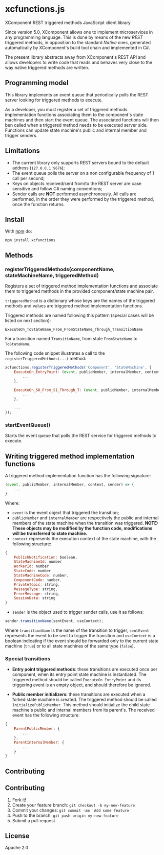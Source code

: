 # xcfunctions.js

XComponent REST triggered methods JavaScript client library

Since version 5.0, XComponent allows one to implement microservices in any programming language. This is done by means of the new  *REST*  triggered methods, in opposition to the standard *Native* ones, generated automatically by XComponent's build tool chain and implemented in C#.

The present library abstracts away from XComponent's REST API and allows developers to write code that reads and behaves very close to the way native triggered methods are written.

## Programming model

This library implements an event queue that periodically polls the REST server looking for triggered methods to execute. 

As a developer, you must register a set of triggered methods implementation functions associating them to the component's state machines and then start the event queue. The associated functions will then ben called when a triggered method needs to be executed server side. Functions can update state machine's public and internal member and trigger senders.

## Limitations

- The current library only supports REST servers bound to the default address (`127.0.0.1:9676`);
- The event queue polls the server on a non configurable frequency of 1 call per second;
- Keys on objects received/sent from/to the REST server are case sensitive and follow C# naming conventions;
- Sender calls are **NOT** performed asynchronously. All calls are performed, in the order they were performed by the triggered method, once the function returns.

## Install

With [npm](https://npmjs.org) do:

`npm install xcfunctions`

## Methods

### registerTriggeredMethods(componentName, stateMachineName, triggeredMethod)

Registers a set of triggered method implementation functions and associate them to triggered methods in the provided component/state machine pair.

`triggeredMethod` is a dictionary whose keys are the names of the triggered methods and values are triggered method implementation functions.

Triggered methods are named following this pattern (special cases will be listed on next section):

`ExecuteOn_ToStateName_From_FromStateName_Through_TransitionName`

For a transition named `TransitioName`, from state `FromStateName` to `ToStateName`.

The following code snippet illustrates a call to the `registerTriggeredMethods(...)` method:

```js
xcfunctions.registerTriggeredMethods('Component', 'StateMachine', {
    ExecuteOn_EntryPoint: (event, publicMember, internalMember, context, sender) => {
        ...
    },

    ExecuteOn_S0_From_S1_Through_T: (event, publicMember, internalMember, context, sender) => {
        ...
    },

    ...
});
```

### startEventQueue()

Starts the event queue that polls the REST service for triggered methods to execute.

## Writing triggered method implementation functions

A triggered method implementation function has the following signature:

```js
(event, publicMember, internalMember, context, sender) => {
    ...
}
```

Where:

- `event` is the event object that triggered the transition;
- `publicMember` and `internalMember` are respectively the public and internal members of the state machine when the transition was triggered. **NOTE: These objects may be modified by the function code, modifications will be transferred to state machine.**
- `context` represents the execution context of the state machine, with the following structure:

```js
{
    PublishNotification: boolean,
    StateMachineId: number
    WorkerId: number
    StateCode: number
    StateMachineCode: number,
    ComponentCode: number,
    PrivateTopic: string,
    MessageType: string,
    ErrorMessage: string,
    SessionData: string 
}
```

- `sender` is the object used to trigger sender calls, use it as follows:

```js
sender.transitionName(sentEvent, useContext);
```

Where `transitionName` is the name of the transition to trigger, `sentEvent` represents the event to be sent to trigger the transition and `useContext` is a boolean indicating if the event should be forwarded only to the current state machine (`true`) or to all state machines of the same type (`false`). 

### Special transitions

- **Entry point triggered methods**: these transitions are executed once per component, when its entry point state machine is instantiated. The triggered method should be called `ExecuteOn_EntryPoint` and its triggering event is an empty object, and should therefore be ignored.

- **Public member initializers**: these transitions are executed when a forked state machine is created. The triggered method should be called `InitializePublicMember`. This method should initialize the child state machine's public and internal members from its parent's. The received event has the following structure:

```js
{
    ParentPublicMember: {
        ...
    },
    ParentInternalMember: {
        ...
    } 
}
```

## Contributing


## Contributing

1. Fork it!
2. Create your feature branch: `git checkout -b my-new-feature`
3. Commit your changes: `git commit -am 'Add some feature'`
4. Push to the branch: `git push origin my-new-feature`
5. Submit a pull request

## License

Apache 2.0
